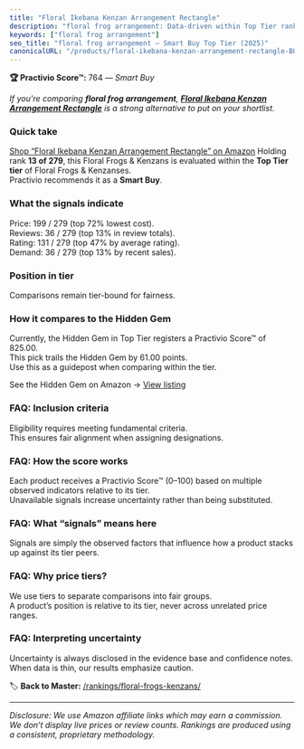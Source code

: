```yaml
---
title: "Floral Ikebana Kenzan Arrangement Rectangle"
description: "floral frog arrangement: Data-driven within Top Tier ranking using the Practivio Score™. Positioned by quality, value, demand, findability, momentum."
keywords: ["floral frog arrangement"]
seo_title: "floral frog arrangement — Smart Buy Top Tier (2025)"
canonicalURL: "/products/floral-ikebana-kenzan-arrangement-rectangle-B0855R28GN/"
---
```


**🏆 Practivio Score™:** 764 — _Smart Buy_


*If you're comparing **floral frog arrangement**, **[Floral Ikebana Kenzan Arrangement Rectangle](https://www.amazon.com/dp/B0855R28GN?tag=practivio-20)** is a strong alternative to put on your shortlist.*
### Quick take
[Shop “Floral Ikebana Kenzan Arrangement Rectangle” on Amazon](https://www.amazon.com/dp/B0855R28GN?tag=practivio-20)
Holding rank **13 of 279**, this Floral Frogs & Kenzans is evaluated within the **Top Tier tier** of Floral Frogs & Kenzanses.  
Practivio recommends it as a **Smart Buy**.

### What the signals indicate
Price: 199 / 279 (top 72% lowest cost).  
Reviews: 36 / 279 (top 13% in review totals).  
Rating: 131 / 279 (top 47% by average rating).  
Demand: 36 / 279 (top 13% by recent sales).

### Position in tier
Comparisons remain tier-bound for fairness.

### How it compares to the Hidden Gem
Currently, the Hidden Gem in Top Tier registers a Practivio Score™ of 825.00.  
This pick trails the Hidden Gem by 61.00 points.  
Use this as a guidepost when comparing within the tier.  

See the Hidden Gem on Amazon → [View listing](https://www.amazon.com/dp/B004LLBOE0?tag=practivio-20)

### FAQ: Inclusion criteria
Eligibility requires meeting fundamental criteria.  
This ensures fair alignment when assigning designations.

### FAQ: How the score works
Each product receives a Practivio Score™ (0–100) based on multiple observed indicators relative to its tier.  
Unavailable signals increase uncertainty rather than being substituted.

### FAQ: What “signals” means here
Signals are simply the observed factors that influence how a product stacks up against its tier peers.

### FAQ: Why price tiers?
We use tiers to separate comparisons into fair groups.  
A product’s position is relative to its tier, never across unrelated price ranges.

### FAQ: Interpreting uncertainty
Uncertainty is always disclosed in the evidence base and confidence notes.  
When data is thin, our results emphasize caution.


🏷️ **Back to Master:** [/rankings/floral-frogs-kenzans/](/rankings/floral-frogs-kenzans/)

---
_Disclosure: We use Amazon affiliate links which may earn a commission. We don’t display live prices or review counts. Rankings are produced using a consistent, proprietary methodology._
